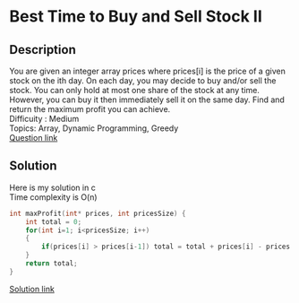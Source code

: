 # Best Time to Buy and Sell Stock II

## Description
You are given an integer array prices where prices[i] is the price of a given stock on the ith day. On each day, you may decide to buy and/or sell the stock. 
You can only hold at most one share of the stock at any time. However, you can buy it then immediately sell it on the same day. Find and return the maximum profit you can achieve.
<br>Difficuity : Medium
<br>Topics: Array, Dynamic Programming, Greedy
<br>[Question link](https://leetcode.com/problems/best-time-to-buy-and-sell-stock-ii/description/)

## Solution
Here is my solution in c
<br>Time complexity is O(n)
```C
int maxProfit(int* prices, int pricesSize) {
    int total = 0;
    for(int i=1; i<pricesSize; i++)
    {
        if(prices[i] > prices[i-1]) total = total + prices[i] - prices[i-1];
    }
    return total;
}
```
[Solution link](https://github.com/SJieNg123/Code-practice/blob/main/Leetcode/Problem122%20-%20Best%20Time%20to%20Buy%20Stock%20II.c)
